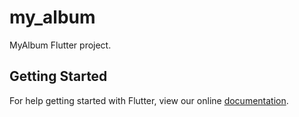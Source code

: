 # my_album

MyAlbum Flutter project.

## Getting Started

For help getting started with Flutter, view our online
[documentation](https://flutter.io/).
